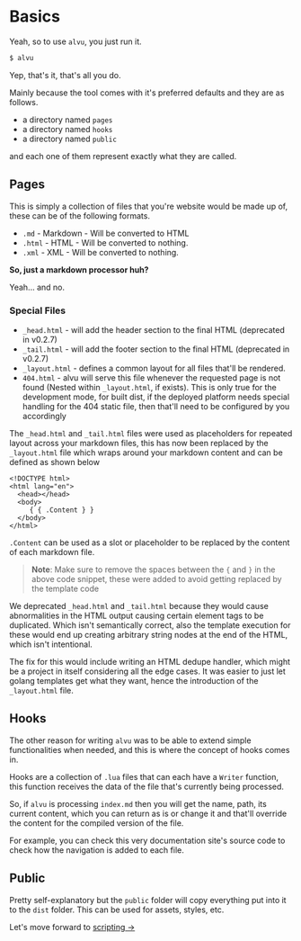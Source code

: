 # Basics

Yeah, so to use `alvu`, you just run it.

```sh
$ alvu
```

Yep, that's it, that's all you do.

Mainly because the tool comes with it's preferred defaults and they are as
follows.

- a directory named `pages`
- a directory named `hooks`
- a directory named `public`

and each one of them represent exactly what they are called.

## Pages

This is simply a collection of files that you're website would be made up of,
these can be of the following formats.

- `.md` - Markdown - Will be converted to HTML
- `.html` - HTML - Will be converted to nothing.
- `.xml` - XML - Will be converted to nothing.

**So, just a markdown processor huh?**

Yeah... and no.

### Special Files

- `_head.html` - will add the header section to the final HTML (deprecated in v0.2.7)
- `_tail.html` - will add the footer section to the final HTML (deprecated in v0.2.7)
- `_layout.html` - defines a common layout for all files that'll be rendered.
- `404.html` - alvu will serve this file whenever the requested page is not found (Nested within `_layout.html`, if exists). This is only true for the development mode, for built dist, if the deployed platform needs special handling for the 404 static file, then that'll need to be configured by you accordingly

The `_head.html` and `_tail.html` files were used as placeholders for
repeated layout across your markdown files, this has now been replaced
by the `_layout.html` file which wraps around your markdown content and
can be defined as shown below

```go-html-template
<!DOCTYPE html>
<html lang="en">
  <head></head>
  <body>
     { { .Content } }
  </body>
</html>
```

`.Content` can be used as a slot or placeholder to be replaced by the content of each markdown file.

> **Note**: Make sure to remove the spaces between the `{` and `}` in the above code snippet, these were added to avoid getting replaced by the template code

We deprecated `_head.html` and `_tail.html` because they would cause abnormalities in the HTML output causing certain element tags to be duplicated. Which isn't semantically correct, also the template execution for these would end up creating arbitrary string nodes at the end of the HTML, which isn't intentional.

The fix for this would include writing an HTML dedupe handler, which might be a project in itself considering all the edge cases. It was easier to just let golang templates get what they want, hence the introduction of the `_layout.html` file.

## Hooks

The other reason for writing `alvu` was to be able to extend simple functionalities when
needed, and this is where the concept of hooks comes in.

Hooks are a collection of `.lua` files that can each have a `Writer`
function, this function receives the data of the file that's currently being processed.

So, if `alvu` is processing `index.md` then you will get the name, path, its current content, which you can return as is or change it and that'll override the content for the compiled version of the file.

For example, you can check this very documentation site's source code to check how the navigation is added
to each file.

## Public

Pretty self-explanatory but the `public` folder will copy everything
put into it to the `dist` folder. This can be used for assets, styles, etc.

Let's move forward to [scripting &rarr;]({{.Meta.BaseURL}}concepts/scripting)
